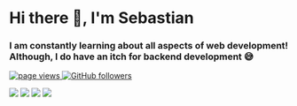<h1>Hi there 👋, I'm Sebastian</h1>
<h3>I am constantly learning about all aspects of web development! Although, I do have an itch for backend development 😅</h3>
<p align="left">
  <a href="https://github.com/sebat2004/sebat2004">
    <img src="https://komarev.com/ghpvc/?username=sebat2004" alt="page views" />
  </a>
  <a href="https://github.com/sebat2004?tab=followers">
    <img alt="GitHub followers" src="https://img.shields.io/github/followers/sebat2004?color=green&logo=github">
  </a>
</p>

![](https://github.com/sebat2004/github-stats/blob/master/generated/overview.svg#gh-dark-mode-only)
![](https://github.com/sebat2004/github-stats/blob/master/generated/overview.svg#gh-light-mode-only)
![](https://github.com/sebat2004/github-stats/blob/master/generated/languages.svg#gh-dark-mode-only)
![](https://github.com/sebat2004/github-stats/blob/master/generated/languages.svg#gh-light-mode-only)

<!--
<table>
  <tr>
      <td align="center" width="96">
        <img src="./logos/python.svg" width="64" height="80" alt="Python">Python</img>
      </td>
  </tr>
</table>

-->
